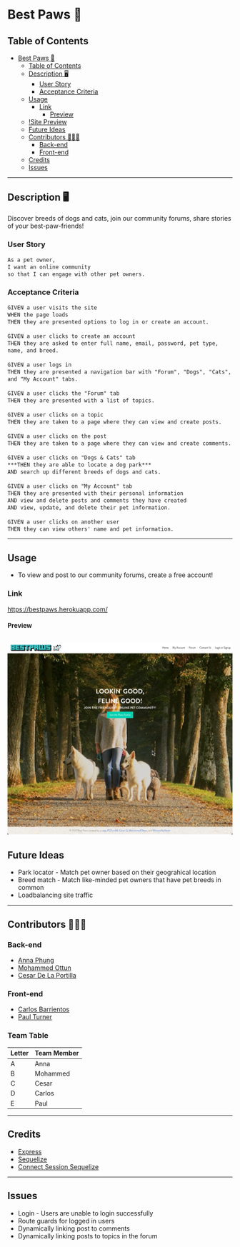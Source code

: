 # Best Paws 🐾

## Table of Contents
- [Best Paws 🐾](#best-paws-)
  - [Table of Contents](#table-of-contents)
  - [Description 🖥️](#description-️)
    - [User Story](#user-story)
    - [Acceptance Criteria](#acceptance-criteria)
  - [Usage](#usage)
    - [Link](#link)
      - [Preview](#preview)
  - [!Site Preview](#)
  - [Future Ideas](#future-ideas)
  - [Contributors 🐶🐱🐰](#contributors-)
    - [Back-end](#back-end)
    - [Front-end](#front-end)
  - [Credits](#credits)
  - [Issues](#issues)

---

## Description 🖥️
Discover breeds of dogs and cats, join our community forums, share stories of your best-paw-friends!

### User Story
```
As a pet owner,
I want an online community 
so that I can engage with other pet owners.
```

### Acceptance Criteria
```
GIVEN a user visits the site
WHEN the page loads
THEN they are presented options to log in or create an account.

GIVEN a user clicks to create an account
THEN they are asked to enter full name, email, password, pet type, name, and breed.

GIVEN a user logs in
THEN they are presented a navigation bar with "Forum", "Dogs", "Cats", and "My Account" tabs.

GIVEN a user clicks the "Forum" tab
THEN they are presented with a list of topics.

GIVEN a user clicks on a topic
THEN they are taken to a page where they can view and create posts.

GIVEN a user clicks on the post
THEN they are taken to a page where they can view and create comments.

GIVEN a user clicks on "Dogs & Cats" tab
***THEN they are able to locate a dog park***
AND search up different breeds of dogs and cats.

GIVEN a user clicks on "My Account" tab
THEN they are presented with their personal information
AND view and delete posts and comments they have created
AND view, update, and delete their pet information.

GIVEN a user clicks on another user
THEN they can view others' name and pet information.
```
---

## Usage
* To view and post to our community forums, create a free account!

### Link
https://bestpaws.herokuapp.com/

#### Preview
![Site Preview](./public/images/preview.png)
---

## Future Ideas
* Park locator - Match pet owner based on their geograhical location 
* Breed match - Match like-minded pet owners that have pet breeds in common
* Loadbalancing site traffic


---

## Contributors 🐶🐱🐰
### Back-end
* [Anna Phung](https://github.com/a-ukp)
* [Mohammed Ottun](https://github.com/MohammedOttun)
* [Cesar De La Portilla](https://github.com/DLP713)

### Front-end
* [Carlos Barrientos](https://github.com/WitnessMyHands)
* [Paul Turner](https://github.com/Pgturn68)

### Team Table
| Letter      | Team Member |
| ----------- | ----------- |
| A           | Anna      |
| B   | Mohammed        |
| C           | Cesar      |
| D   | Carlos        |
| E           | Paul      |
---

## Credits
* [Express](https://www.npmjs.com/package/express)
* [Sequelize](https://www.npmjs.com/package/sequelize)
* [Connect Session Sequelize](https://www.npmjs.com/package/connect-session-sequelize)

---

## Issues
* Login - Users are unable to login successfully
* Route guards for logged in users
* Dynamically linking post to comments
* Dynamically linking posts to topics in the forum
  